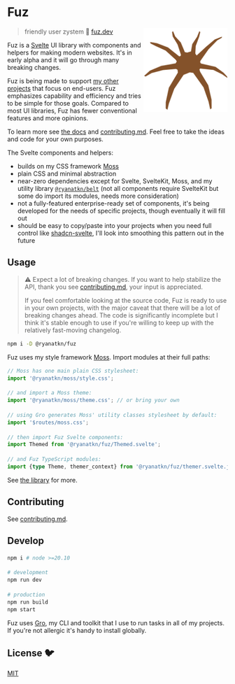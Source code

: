 # Fuz

[<img src="static/logo.svg" alt="a friendly brown spider facing you" align="right" width="192" height="192">](https://www.fuz.dev/)

> friendly user zystem 🧶 [fuz.dev](https://www.fuz.dev/)

Fuz is a [Svelte](https://svelte.dev/) UI library
with components and helpers for making modern websites.
It's in early alpha and it will go through many breaking changes.

Fuz is being made to support
[my other projects](https://www.ryanatkn.com/)
that focus on end-users.
Fuz emphasizes capability and efficiency and tries to be simple for those goals.
Compared to most UI libraries, Fuz has fewer conventional features and more opinions.

To learn more see [the docs](https://www.fuz.dev/library) and [contributing.md](contributing.md).
Feel free to take the ideas and code for your own purposes.

The Svelte components and helpers:

- builds on my CSS framework [Moss](https://github.com/ryanatkn/moss)
- plain CSS and minimal abstraction
- near-zero dependencies except for Svelte, SvelteKit, Moss,
  and my utility library [`@ryanatkn/belt`](https://github.com/ryanatkn/belt)
  (not all components require SvelteKit but some do import its modules, needs more consideration)
- not a fully-featured enterprise-ready set of components,
  it's being developed for the needs of specific projects, though eventually it will fill out
- should be easy to copy/paste into your projects when you need full control like
  [shadcn-svelte](https://github.com/huntabyte/shadcn-svelte),
  I'll look into smoothing this pattern out in the future

## Usage

> ⚠️ Expect a lot of breaking changes. If you want to help stabilize the API,
> thank you see [contributing.md](contributing.md), your input is appreciated.
>
> If you feel comfortable looking at the source code,
> Fuz is ready to use in your own projects,
> with the major caveat that there will be a lot of breaking changes ahead.
> The code is significantly incomplete but I think it's stable enough to use
> if you're willing to keep up with the relatively fast-moving changelog.

```bash
npm i -D @ryanatkn/fuz
```

Fuz uses my style framework [Moss](https://github.com/ryanatkn/moss).
Import modules at their full paths:

```ts
// Moss has one main plain CSS stylesheet:
import '@ryanatkn/moss/style.css';

// and import a Moss theme:
import '@ryanatkn/moss/theme.css'; // or bring your own

// using Gro generates Moss' utility classes stylesheet by default:
import '$routes/moss.css';

// then import Fuz Svelte components:
import Themed from '@ryanatkn/fuz/Themed.svelte';

// and Fuz TypeScript modules:
import {type Theme, themer_context} from '@ryanatkn/fuz/themer.svelte.js';
```

See [the library](https://www.fuz.dev/library) for more.

## Contributing

See [contributing.md](contributing.md).

## Develop

```bash
npm i # node >=20.10

# development
npm run dev

# production
npm run build
npm start
```

Fuz uses [Gro](https://github.com/ryanatkn/gro),
my CLI and toolkit that I use to run tasks in all of my projects.
If you're not allergic it's handy to install globally.

## License 🐦

[MIT](LICENSE)

